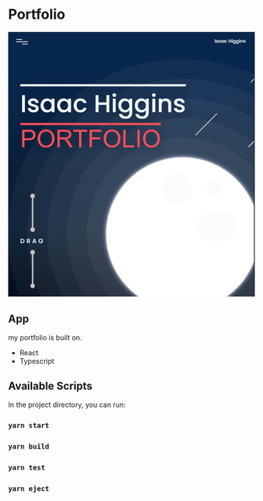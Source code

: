 # Portfolio


<img src="Preview.png" width="618" />

## App

my portfolio is built on.

- React
- Typescript

## Available Scripts

In the project directory, you can run:

### `yarn start`
### `yarn build`
### `yarn test`
### `yarn eject`
